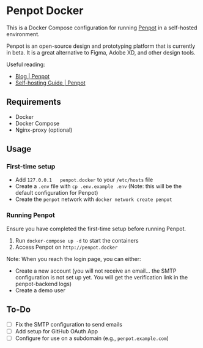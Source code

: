 # Penpot Docker

This is a Docker Compose configuration for running [Penpot](https://penpot.app) in a self-hosted environment.

Penpot is an open-source design and prototyping platform that is currently in beta. It is a great alternative to Figma, Adobe XD, and other design tools.

Useful reading:
- [Blog | Penpot](https://penpot.app/blog/)
- [Self-hosting Guide | Penpot](https://help.penpot.app/technical-guide/getting-started/#install-with-docker)

## Requirements

- Docker
- Docker Compose
- Nginx-proxy (optional)

## Usage

### First-time setup

- Add `127.0.0.1   penpot.docker` to your `/etc/hosts` file
- Create a `.env` file with `cp .env.example .env` (Note: this will be the default configuration for Penpot)
- Create the `penpot` network with `docker network create penpot`

### Running Penpot

Ensure you have completed the first-time setup before running Penpot.

1. Run `docker-compose up -d` to start the containers
2. Access Penpot on `http://penpot.docker`

Note: When you reach the login page, you can either:
- Create a new account (you will not receive an email... the SMTP configuration is not set up yet. You will get the verification link in the penpot-backend logs)
- Create a demo user

## To-Do

- [ ] Fix the SMTP configuration to send emails
- [ ] Add setup for GitHub OAuth App
- [ ] Configure for use on a subdomain (e.g., `penpot.example.com`)